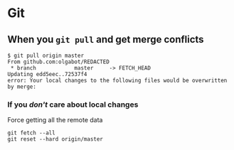 # Git

## When you `git pull` and get merge conflicts

```
$ git pull origin master
From github.com:olgabot/REDACTED
 * branch            master     -> FETCH_HEAD
Updating edd5eec..72537f4
error: Your local changes to the following files would be overwritten by merge:
```

### If you *don't* care about local changes

Force getting all the remote data

```
git fetch --all
git reset --hard origin/master
```
